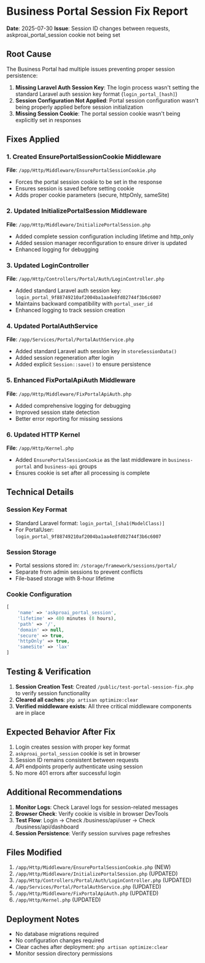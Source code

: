 # Business Portal Session Fix Report
**Date**: 2025-07-30
**Issue**: Session ID changes between requests, askproai_portal_session cookie not being set

## Root Cause
The Business Portal had multiple issues preventing proper session persistence:

1. **Missing Laravel Auth Session Key**: The login process wasn't setting the standard Laravel auth session key format (`login_portal_[hash]`)
2. **Session Configuration Not Applied**: Portal session configuration wasn't being properly applied before session initialization
3. **Missing Session Cookie**: The portal session cookie wasn't being explicitly set in responses

## Fixes Applied

### 1. Created EnsurePortalSessionCookie Middleware
**File**: `/app/Http/Middleware/EnsurePortalSessionCookie.php`
- Forces the portal session cookie to be set in the response
- Ensures session is saved before setting cookie
- Adds proper cookie parameters (secure, httpOnly, sameSite)

### 2. Updated InitializePortalSession Middleware
**File**: `/app/Http/Middleware/InitializePortalSession.php`
- Added complete session configuration including lifetime and http_only
- Added session manager reconfiguration to ensure driver is updated
- Enhanced logging for debugging

### 3. Updated LoginController
**File**: `/app/Http/Controllers/Portal/Auth/LoginController.php`
- Added standard Laravel auth session key: `login_portal_9f88749210af2004ba1aa4e8fd02744f3b6c6007`
- Maintains backward compatibility with `portal_user_id`
- Enhanced logging to track session creation

### 4. Updated PortalAuthService
**File**: `/app/Services/Portal/PortalAuthService.php`
- Added standard Laravel auth session key in `storeSessionData()`
- Added session regeneration after login
- Added explicit `Session::save()` to ensure persistence

### 5. Enhanced FixPortalApiAuth Middleware
**File**: `/app/Http/Middleware/FixPortalApiAuth.php`
- Added comprehensive logging for debugging
- Improved session state detection
- Better error reporting for missing sessions

### 6. Updated HTTP Kernel
**File**: `/app/Http/Kernel.php`
- Added `EnsurePortalSessionCookie` as the last middleware in `business-portal` and `business-api` groups
- Ensures cookie is set after all processing is complete

## Technical Details

### Session Key Format
- Standard Laravel format: `login_portal_[sha1(ModelClass)]`
- For PortalUser: `login_portal_9f88749210af2004ba1aa4e8fd02744f3b6c6007`

### Session Storage
- Portal sessions stored in: `/storage/framework/sessions/portal/`
- Separate from admin sessions to prevent conflicts
- File-based storage with 8-hour lifetime

### Cookie Configuration
```php
[
    'name' => 'askproai_portal_session',
    'lifetime' => 480 minutes (8 hours),
    'path' => '/',
    'domain' => null,
    'secure' => true,
    'httpOnly' => true,
    'sameSite' => 'lax'
]
```

## Testing & Verification

1. **Session Creation Test**: Created `/public/test-portal-session-fix.php` to verify session functionality
2. **Cleared all caches**: `php artisan optimize:clear`
3. **Verified middleware exists**: All three critical middleware components are in place

## Expected Behavior After Fix

1. Login creates session with proper key format
2. `askproai_portal_session` cookie is set in browser
3. Session ID remains consistent between requests
4. API endpoints properly authenticate using session
5. No more 401 errors after successful login

## Additional Recommendations

1. **Monitor Logs**: Check Laravel logs for session-related messages
2. **Browser Check**: Verify cookie is visible in browser DevTools
3. **Test Flow**: Login → Check /business/api/user → Check /business/api/dashboard
4. **Session Persistence**: Verify session survives page refreshes

## Files Modified
1. `/app/Http/Middleware/EnsurePortalSessionCookie.php` (NEW)
2. `/app/Http/Middleware/InitializePortalSession.php` (UPDATED)
3. `/app/Http/Controllers/Portal/Auth/LoginController.php` (UPDATED)
4. `/app/Services/Portal/PortalAuthService.php` (UPDATED)
5. `/app/Http/Middleware/FixPortalApiAuth.php` (UPDATED)
6. `/app/Http/Kernel.php` (UPDATED)

## Deployment Notes
- No database migrations required
- No configuration changes required
- Clear caches after deployment: `php artisan optimize:clear`
- Monitor session directory permissions